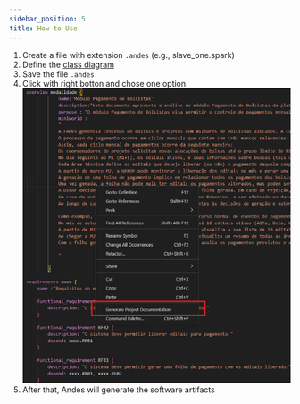 ```yaml
---
sidebar_position: 5
title: How to Use
---
```


1. Create a file with extension `.andes` (e.g., slave_one.spark)
2. Define the [class diagram](5_lang)
3. Save the file `.andes`
4. Click with right botton and chose one option
![Menu com opções de geração ao clicar com botão direito](./img/create_andes.png)
5. After that, Andes will generate the software artifacts